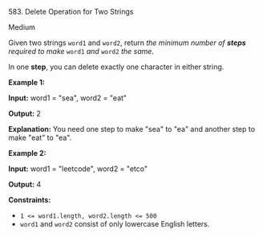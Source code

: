 ﻿583\. Delete Operation for Two Strings

Medium

Given two strings `word1` and `word2`, return _the minimum number of **steps** required to make_ `word1` _and_ `word2` _the same_.

In one **step**, you can delete exactly one character in either string.

**Example 1:**

**Input:** word1 = "sea", word2 = "eat"

**Output:** 2

**Explanation:** You need one step to make "sea" to "ea" and another step to make "eat" to "ea".

**Example 2:**

**Input:** word1 = "leetcode", word2 = "etco"

**Output:** 4

**Constraints:**

*   `1 <= word1.length, word2.length <= 500`
*   `word1` and `word2` consist of only lowercase English letters.